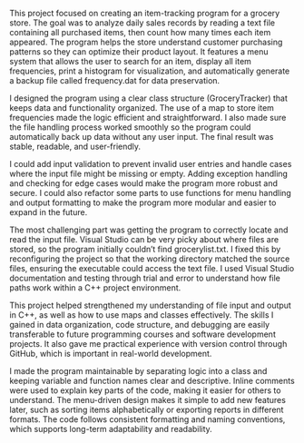 This project focused on creating an item-tracking program for a grocery store. The goal was to analyze daily sales records by reading a text file containing all purchased items, then count how many times each item appeared. The program helps the store understand customer purchasing patterns so they can optimize their product layout. It features a menu system that allows the user to search for an item, display all item frequencies, print a histogram for visualization, and automatically generate a backup file called frequency.dat for data preservation.

I designed the program using a clear class structure (GroceryTracker) that keeps data and functionality organized. The use of a map to store item frequencies made the logic efficient and straightforward. I also made sure the file handling process worked smoothly so the program could automatically back up data without any user input. The final result was stable, readable, and user-friendly.

I could add input validation to prevent invalid user entries and handle cases where the input file might be missing or empty. Adding exception handling and checking for edge cases would make the program more robust and secure. I could also refactor some parts to use functions for menu handling and output formatting to make the program more modular and easier to expand in the future.

The most challenging part was getting the program to correctly locate and read the input file. Visual Studio can be very picky about where files are stored, so the program initially couldn’t find grocerylist.txt. I fixed this by reconfiguring the project so that the working directory matched the source files, ensuring the executable could access the text file. I used Visual Studio documentation and testing through trial and error to understand how file paths work within a C++ project environment.

This project helped strengthened my understanding of file input and output in C++, as well as how to use maps and classes effectively. The skills I gained in data organization, code structure, and debugging are easily transferable to future programming courses and software development projects. It also gave me practical experience with version control through GitHub, which is important in real-world development.

I made the program maintainable by separating logic into a class and keeping variable and function names clear and descriptive. Inline comments were used to explain key parts of the code, making it easier for others to understand. The menu-driven design makes it simple to add new features later, such as sorting items alphabetically or exporting reports in different formats. The code follows consistent formatting and naming conventions, which supports long-term adaptability and readability.
